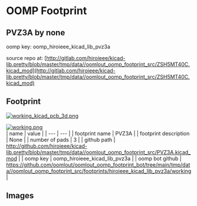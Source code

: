 # OOMP Footprint  
## PVZ3A  by none  
  
oomp key: oomp_hiroieee_kicad_lib_pvz3a  
  
source repo at: [http://gitlab.com/hiroieee/kicad-lib.pretty/blob/master/tmp/data//oomlout_oomp_footprint_src/ZSH5MT40C.kicad_mod](http://gitlab.com/hiroieee/kicad-lib.pretty/blob/master/tmp/data//oomlout_oomp_footprint_src/ZSH5MT40C.kicad_mod)  
## Footprint  
  
[![working_kicad_pcb_3d.png](working_kicad_pcb_3d_600.png)](working_kicad_pcb_3d.png)  
  
[![working.png](working_600.png)](working.png)  
| name | value | 
| --- | --- | 
| footprint name | PVZ3A | 
| footprint description | None | 
| number of pads | 3 | 
| github path | http://github.com/hiroieee/kicad-lib.pretty/blob/master/tmp/data//oomlout_oomp_footprint_src/PVZ3A.kicad_mod | 
| oomp key | oomp_hiroieee_kicad_lib_pvz3a | 
| oomp bot github | https://github.com/oomlout/oomlout_oomp_footprint_bot/tree/main/tmp/data//oomlout_oomp_footprint_src/footprints/hiroieee_kicad_lib_pvz3a/working | 
## Images  
